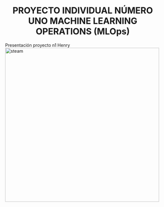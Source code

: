 <h1 align="center"> PROYECTO INDIVIDUAL NÚMERO UNO MACHINE LEARNING OPERATIONS (MLOps) </h1>
Presentación proyecto n1 Henry




<img src="https://github.com/JairAlarc/ProyectoCohorte16/assets/118782518/ef58d467-3567-4f64-9f01-22c3aa11097b" width="500" alt="steam">


